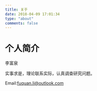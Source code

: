 ```yaml
---
title: 关于
date: 2018-04-09 17:01:34
type: "about"
comments: false
---
```


# 个人简介
  李富泉  

  实事求是，理论联系实际，认真调查研究问题。
  
  Email:fuquan.li@outlook.com  
